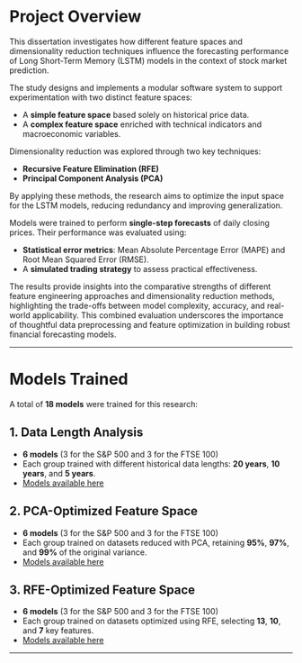 # Project Overview

This dissertation investigates how different feature spaces and dimensionality reduction techniques influence the forecasting performance of Long Short-Term Memory (LSTM) models in the context of stock market prediction.

The study designs and implements a modular software system to support experimentation with two distinct feature spaces:
- A **simple feature space** based solely on historical price data.
- A **complex feature space** enriched with technical indicators and macroeconomic variables.

Dimensionality reduction was explored through two key techniques:
- **Recursive Feature Elimination (RFE)**
- **Principal Component Analysis (PCA)**

By applying these methods, the research aims to optimize the input space for the LSTM models, reducing redundancy and improving generalization.

Models were trained to perform **single-step forecasts** of daily closing prices. Their performance was evaluated using:
- **Statistical error metrics**: Mean Absolute Percentage Error (MAPE) and Root Mean Squared Error (RMSE).
- A **simulated trading strategy** to assess practical effectiveness.

The results provide insights into the comparative strengths of different feature engineering approaches and dimensionality reduction methods, highlighting the trade-offs between model complexity, accuracy, and real-world applicability. This combined evaluation underscores the importance of thoughtful data preprocessing and feature optimization in building robust financial forecasting models.

---

# Models Trained

A total of **18 models** were trained for this research:

## 1. Data Length Analysis
- **6 models** (3 for the S&P 500 and 3 for the FTSE 100)
- Each group trained with different historical data lengths: **20 years**, **10 years**, and **5 years**.
-  [Models available here](https://github.com/alfonsoguerrero2/dissertation/tree/main/Data_lenght)

## 2. PCA-Optimized Feature Space
- **6 models** (3 for the S&P 500 and 3 for the FTSE 100)
- Each group trained on datasets reduced with PCA, retaining **95%**, **97%**, and **99%** of the original variance.
-  [Models available here](https://github.com/alfonsoguerrero2/dissertation/tree/main/pca)
  
## 3. RFE-Optimized Feature Space
- **6 models** (3 for the S&P 500 and 3 for the FTSE 100)
- Each group trained on datasets optimized using RFE, selecting **13**, **10**, and **7** key features.
- [Models available here](https://github.com/alfonsoguerrero2/dissertation/tree/main/rfe)
---
